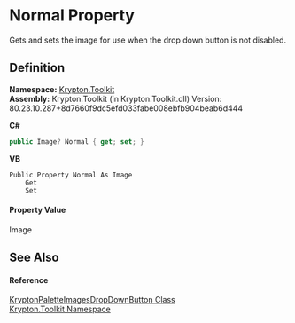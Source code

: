 # Normal Property


Gets and sets the image for use when the drop down button is not disabled.



## Definition
**Namespace:** <a href="79d2eac2-21f4-54ff-7552-b20c33c30600.md">Krypton.Toolkit</a>  
**Assembly:** Krypton.Toolkit (in Krypton.Toolkit.dll) Version: 80.23.10.287+8d7660f9dc5efd033fabe008ebfb904beab6d444

**C#**
``` C#
public Image? Normal { get; set; }
```
**VB**
``` VB
Public Property Normal As Image
	Get
	Set
```



#### Property Value
Image

## See Also


#### Reference
<a href="469ce6e8-f176-509e-c0cf-8b0067aae53b.md">KryptonPaletteImagesDropDownButton Class</a>  
<a href="79d2eac2-21f4-54ff-7552-b20c33c30600.md">Krypton.Toolkit Namespace</a>  
